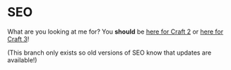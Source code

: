# SEO
What are you looking at me for? You **should** be [here for Craft 2](https://github.com/ethercreative/seo/tree/v2) or [here for Craft 3](https://github.com/ethercreative/seo)!

(This branch only exists so old versions of SEO know that updates are available!)
